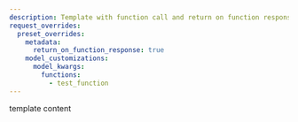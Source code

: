 ```yaml
---
description: Template with function call and return on function response
request_overrides:
  preset_overrides:
    metadata:
      return_on_function_response: true
    model_customizations:
      model_kwargs:
        functions:
          - test_function
---
```


template content
